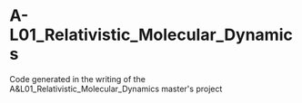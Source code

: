 # A-L01_Relativistic_Molecular_Dynamics
Code generated in the writing of the A&amp;L01_Relativistic_Molecular_Dynamics master's project
